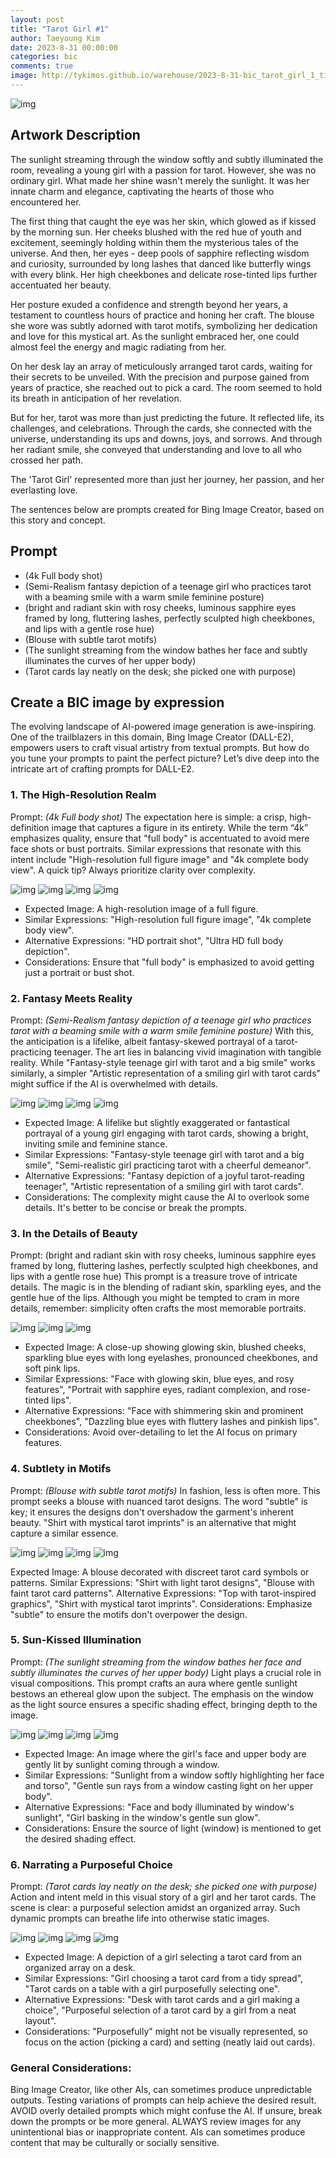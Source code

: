 ```yaml
---
layout: post
title: "Tarot Girl #1"
author: Taeyoung Kim
date: 2023-8-31 00:00:00
categories: bic
comments: true
image: http://tykimos.github.io/warehouse/2023-8-31-bic_tarot_girl_1_title.jpeg
---
```


![img](http://tykimos.github.io/warehouse/2023-8-31-bic_tarot_girl_1_title.jpeg)

## Artwork Description

The sunlight streaming through the window softly and subtly illuminated the room, revealing a young girl with a passion for tarot. However, she was no ordinary girl. What made her shine wasn't merely the sunlight. It was her innate charm and elegance, captivating the hearts of those who encountered her.

The first thing that caught the eye was her skin, which glowed as if kissed by the morning sun. Her cheeks blushed with the red hue of youth and excitement, seemingly holding within them the mysterious tales of the universe. And then, her eyes - deep pools of sapphire reflecting wisdom and curiosity, surrounded by long lashes that danced like butterfly wings with every blink. Her high cheekbones and delicate rose-tinted lips further accentuated her beauty.

Her posture exuded a confidence and strength beyond her years, a testament to countless hours of practice and honing her craft. The blouse she wore was subtly adorned with tarot motifs, symbolizing her dedication and love for this mystical art. As the sunlight embraced her, one could almost feel the energy and magic radiating from her.

On her desk lay an array of meticulously arranged tarot cards, waiting for their secrets to be unveiled. With the precision and purpose gained from years of practice, she reached out to pick a card. The room seemed to hold its breath in anticipation of her revelation.

But for her, tarot was more than just predicting the future. It reflected life, its challenges, and celebrations. Through the cards, she connected with the universe, understanding its ups and downs, joys, and sorrows. And through her radiant smile, she conveyed that understanding and love to all who crossed her path.

The 'Tarot Girl' represented more than just her journey, her passion, and her everlasting love.

The sentences below are prompts created for Bing Image Creator, based on this story and concept.

## Prompt

* (4k Full body shot)
* (Semi-Realism fantasy depiction of a teenage girl who practices tarot with a beaming smile with a warm smile feminine posture)
* (bright and radiant skin with rosy cheeks, luminous sapphire eyes framed by long, fluttering lashes, perfectly sculpted high cheekbones, and lips with a gentle rose hue)
* (Blouse with subtle tarot motifs)
* (The sunlight streaming from the window bathes her face and subtly illuminates the curves of her upper body)
* (Tarot cards lay neatly on the desk; she picked one with purpose)

## Create a BIC image by expression

The evolving landscape of AI-powered image generation is awe-inspiring. One of the trailblazers in this domain, Bing Image Creator (DALL-E2), empowers users to craft visual artistry from textual prompts. But how do you tune your prompts to paint the perfect picture? Let’s dive deep into the intricate art of crafting prompts for DALL-E2.

### 1. The High-Resolution Realm

Prompt: *(4k Full body shot)*
The expectation here is simple: a crisp, high-definition image that captures a figure in its entirety. While the term “4k” emphasizes quality, ensure that "full body" is accentuated to avoid mere face shots or bust portraits. Similar expressions that resonate with this intent include "High-resolution full figure image" and "4k complete body view". A quick tip? Always prioritize clarity over complexity.

![img](http://tykimos.github.io/warehouse/2023-8-31-bic_tarot_girl_1_0_0.jpeg)
![img](http://tykimos.github.io/warehouse/2023-8-31-bic_tarot_girl_1_0_1.jpeg)
![img](http://tykimos.github.io/warehouse/2023-8-31-bic_tarot_girl_1_0_2.jpeg)
![img](http://tykimos.github.io/warehouse/2023-8-31-bic_tarot_girl_1_0_3.jpeg)

* Expected Image: A high-resolution image of a full figure.
* Similar Expressions: "High-resolution full figure image", "4k complete body view".
* Alternative Expressions: "HD portrait shot", "Ultra HD full body depiction".
* Considerations: Ensure that "full body" is emphasized to avoid getting just a portrait or bust shot.

### 2. Fantasy Meets Reality

Prompt: *(Semi-Realism fantasy depiction of a teenage girl who practices tarot with a beaming smile with a warm smile feminine posture)*
With this, the anticipation is a lifelike, albeit fantasy-skewed portrayal of a tarot-practicing teenager. The art lies in balancing vivid imagination with tangible reality. While "Fantasy-style teenage girl with tarot and a big smile" works similarly, a simpler "Artistic representation of a smiling girl with tarot cards" might suffice if the AI is overwhelmed with details.

![img](http://tykimos.github.io/warehouse/2023-8-31-bic_tarot_girl_1_1_0.jpeg)
![img](http://tykimos.github.io/warehouse/2023-8-31-bic_tarot_girl_1_1_1.jpeg)
![img](http://tykimos.github.io/warehouse/2023-8-31-bic_tarot_girl_1_1_2.jpeg)
![img](http://tykimos.github.io/warehouse/2023-8-31-bic_tarot_girl_1_1_3.jpeg)

* Expected Image: A lifelike but slightly exaggerated or fantastical portrayal of a young girl engaging with tarot cards, showing a bright, inviting smile and feminine stance.
* Similar Expressions: "Fantasy-style teenage girl with tarot and a big smile", "Semi-realistic girl practicing tarot with a cheerful demeanor".
* Alternative Expressions: "Fantasy depiction of a joyful tarot-reading teenager", "Artistic representation of a smiling girl with tarot cards".
* Considerations: The complexity might cause the AI to overlook some details. It's better to be concise or break the prompts.

### 3. In the Details of Beauty

Prompt: (bright and radiant skin with rosy cheeks, luminous sapphire eyes framed by long, fluttering lashes, perfectly sculpted high cheekbones, and lips with a gentle rose hue)
This prompt is a treasure trove of intricate details. The magic is in the blending of radiant skin, sparkling eyes, and the gentle hue of the lips. Although you might be tempted to cram in more details, remember: simplicity often crafts the most memorable portraits.

![img](http://tykimos.github.io/warehouse/2023-8-31-bic_tarot_girl_1_2_0.jpeg)
![img](http://tykimos.github.io/warehouse/2023-8-31-bic_tarot_girl_1_2_1.jpeg)
![img](http://tykimos.github.io/warehouse/2023-8-31-bic_tarot_girl_1_2_2.jpeg)

* Expected Image: A close-up showing glowing skin, blushed cheeks, sparkling blue eyes with long eyelashes, pronounced cheekbones, and soft pink lips.
* Similar Expressions: "Face with glowing skin, blue eyes, and rosy features", "Portrait with sapphire eyes, radiant complexion, and rose-tinted lips".
* Alternative Expressions: "Face with shimmering skin and prominent cheekbones", "Dazzling blue eyes with fluttery lashes and pinkish lips".
* Considerations: Avoid over-detailing to let the AI focus on primary features.

### 4. Subtlety in Motifs

Prompt: *(Blouse with subtle tarot motifs)*
In fashion, less is often more. This prompt seeks a blouse with nuanced tarot designs. The word "subtle" is key; it ensures the designs don't overshadow the garment's inherent beauty. "Shirt with mystical tarot imprints" is an alternative that might capture a similar essence.

![img](http://tykimos.github.io/warehouse/2023-8-31-bic_tarot_girl_1_3_0.jpeg)
![img](http://tykimos.github.io/warehouse/2023-8-31-bic_tarot_girl_1_3_1.jpeg)
![img](http://tykimos.github.io/warehouse/2023-8-31-bic_tarot_girl_1_3_2.jpeg)
![img](http://tykimos.github.io/warehouse/2023-8-31-bic_tarot_girl_1_3_3.jpeg)

Expected Image: A blouse decorated with discreet tarot card symbols or patterns.
Similar Expressions: "Shirt with light tarot designs", "Blouse with faint tarot card patterns".
Alternative Expressions: "Top with tarot-inspired graphics", "Shirt with mystical tarot imprints".
Considerations: Emphasize "subtle" to ensure the motifs don't overpower the design.

### 5. Sun-Kissed Illumination

Prompt: *(The sunlight streaming from the window bathes her face and subtly illuminates the curves of her upper body)*
Light plays a crucial role in visual compositions. This prompt crafts an aura where gentle sunlight bestows an ethereal glow upon the subject. The emphasis on the window as the light source ensures a specific shading effect, bringing depth to the image.

![img](http://tykimos.github.io/warehouse/2023-8-31-bic_tarot_girl_1_4_0.jpeg)
![img](http://tykimos.github.io/warehouse/2023-8-31-bic_tarot_girl_1_4_1.jpeg)
![img](http://tykimos.github.io/warehouse/2023-8-31-bic_tarot_girl_1_4_2.jpeg)
![img](http://tykimos.github.io/warehouse/2023-8-31-bic_tarot_girl_1_4_3.jpeg)

* Expected Image: An image where the girl's face and upper body are gently lit by sunlight coming through a window.
* Similar Expressions: "Sunlight from a window softly highlighting her face and torso", "Gentle sun rays from a window casting light on her upper body".
* Alternative Expressions: "Face and body illuminated by window's sunlight", "Girl basking in the window's gentle sun glow".
* Considerations: Ensure the source of light (window) is mentioned to get the desired shading effect.

### 6. Narrating a Purposeful Choice

Prompt: *(Tarot cards lay neatly on the desk; she picked one with purpose)*
Action and intent meld in this visual story of a girl and her tarot cards. The scene is clear: a purposeful selection amidst an organized array. Such dynamic prompts can breathe life into otherwise static images.

![img](http://tykimos.github.io/warehouse/2023-8-31-bic_tarot_girl_1_5_0.jpeg)
![img](http://tykimos.github.io/warehouse/2023-8-31-bic_tarot_girl_1_5_1.jpeg)
![img](http://tykimos.github.io/warehouse/2023-8-31-bic_tarot_girl_1_5_2.jpeg)
![img](http://tykimos.github.io/warehouse/2023-8-31-bic_tarot_girl_1_5_3.jpeg)

* Expected Image: A depiction of a girl selecting a tarot card from an organized array on a desk.
* Similar Expressions: "Girl choosing a tarot card from a tidy spread", "Tarot cards on a table with a girl purposefully selecting one".
* Alternative Expressions: "Desk with tarot cards and a girl making a choice", "Purposeful selection of a tarot card by a girl from a neat layout".
* Considerations: "Purposefully" might not be visually represented, so focus on the action (picking a card) and setting (neatly laid out cards).

### General Considerations:

Bing Image Creator, like other AIs, can sometimes produce unpredictable outputs. Testing variations of prompts can help achieve the desired result.
AVOID overly detailed prompts which might confuse the AI. If unsure, break down the prompts or be more general.
ALWAYS review images for any unintentional bias or inappropriate content. AIs can sometimes produce content that may be culturally or socially sensitive.
